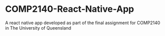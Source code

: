 # COMP2140-React-Native-App
A react native app developed as part of the final assignment for COMP2140 in The University of Queensland
